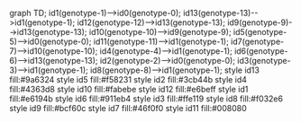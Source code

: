 graph TD;
id1(genotype-1)-->id0(genotype-0);
id13(genotype-13)-->id1(genotype-1);
id12(genotype-12)-->id13(genotype-13);
id9(genotype-9)-->id13(genotype-13);
id10(genotype-10)-->id9(genotype-9);
id5(genotype-5)-->id0(genotype-0);
id11(genotype-11)-->id1(genotype-1);
id7(genotype-7)-->id10(genotype-10);
id4(genotype-4)-->id1(genotype-1);
id6(genotype-6)-->id13(genotype-13);
id2(genotype-2)-->id0(genotype-0);
id3(genotype-3)-->id1(genotype-1);
id8(genotype-8)-->id1(genotype-1);
style id13 fill:#9a6324
style id5 fill:#f58231
style id2 fill:#3cb44b
style id4 fill:#4363d8
style id10 fill:#fabebe
style id12 fill:#e6beff
style id1 fill:#e6194b
style id6 fill:#911eb4
style id3 fill:#ffe119
style id8 fill:#f032e6
style id9 fill:#bcf60c
style id7 fill:#46f0f0
style id11 fill:#008080